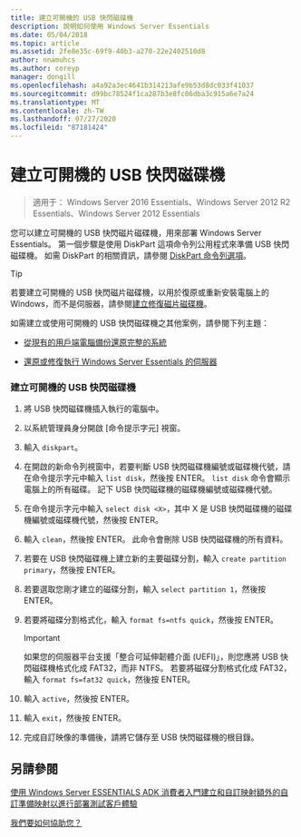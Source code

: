 ```yaml
---
title: 建立可開機的 USB 快閃磁碟機
description: 說明如何使用 Windows Server Essentials
ms.date: 05/04/2018
ms.topic: article
ms.assetid: 2fe8e35c-69f9-40b3-a270-22e2402510d8
author: nnamuhcs
ms.author: coreyp
manager: dongill
ms.openlocfilehash: a4a92a3ec4641b314213afe9b53d8dc033f41037
ms.sourcegitcommit: d99bc78524f1ca287b3e8fc06dba3c915a6e7a24
ms.translationtype: MT
ms.contentlocale: zh-TW
ms.lasthandoff: 07/27/2020
ms.locfileid: "87181424"
---
```

# <a name="create-a-bootable-usb-flash-drive"></a>建立可開機的 USB 快閃磁碟機

>適用于： Windows Server 2016 Essentials、Windows Server 2012 R2 Essentials、Windows Server 2012 Essentials

您可以建立可開機的 USB 快閃磁片磁碟機，用來部署 Windows Server Essentials。 第一個步驟是使用 DiskPart 這項命令列公用程式來準備 USB 快閃磁碟機。 如需 DiskPart 的相關資訊，請參閱 [DiskPart 命令列選項](https://go.microsoft.com/fwlink/?LinkId=207073)。


> [!TIP]
> 若要建立可開機的 USB 快閃磁片磁碟機，以用於復原或重新安裝電腦上的 Windows，而不是伺服器，請參閱[建立修復磁片磁碟機](https://support.microsoft.com/help/4026852/windows-create-a-recovery-drive)。

 如需建立或使用可開機的 USB 快閃磁碟機之其他案例，請參閱下列主題：

-   [從現有的用戶端電腦備份還原完整的系統](../manage/restore-a-full-system-from-an-existing-client-computer-backup.md)

-   [還原或修復執行 Windows Server Essentials 的伺服器](../manage/restore-or-repair-your-server-running-windows-server-essentials.md)


### <a name="to-create-a-bootable-usb-flash-drive"></a>建立可開機的 USB 快閃磁碟機

1.  將 USB 快閃磁碟機插入執行的電腦中。

2.  以系統管理員身分開啟 [命令提示字元] 視窗。

3.  輸入 `diskpart`。

4.  在開啟的新命令列視窗中，若要判斷 USB 快閃磁碟機編號或磁碟機代號，請在命令提示字元中輸入 `list disk`，然後按 ENTER。 `list disk` 命令會顯示電腦上的所有磁碟。 記下 USB 快閃磁碟機的磁碟機編號或磁碟機代號。

5.  在命令提示字元中輸入 `select disk <X>`，其中 X 是 USB 快閃磁碟機的磁碟機編號或磁碟機代號，然後按 ENTER。

6.  輸入 `clean`，然後按 ENTER。 此命令會刪除 USB 快閃磁碟機的所有資料。

7.  若要在 USB 快閃磁碟機上建立新的主要磁碟分割，輸入 `create partition primary`，然後按 ENTER。

8.  若要選取您剛才建立的磁碟分割，輸入 `select partition 1`，然後按 ENTER。

9. 若要將磁碟分割格式化，輸入 `format fs=ntfs quick`，然後按 ENTER。

    > [!IMPORTANT]
    >  如果您的伺服器平台支援「整合可延伸韌體介面 (UEFI)」，則您應將 USB 快閃磁碟機格式化成 FAT32，而非 NTFS。 若要將磁碟分割格式化成 FAT32，輸入 `format fs=fat32 quick`，然後按 ENTER。

10. 輸入 `active`，然後按 ENTER。

11. 輸入 `exit`，然後按 ENTER。

12. 完成自訂映像的準備後，請將它儲存至 USB 快閃磁碟機的根目錄。

## <a name="see-also"></a>另請參閱

 [使用 Windows Server ESSENTIALS ADK 消費者入門](Getting-Started-with-the-Windows-Server-Essentials-ADK.md)[建立和自訂映射額外的](Creating-and-Customizing-the-Image.md)[自訂](Additional-Customizations.md)[準備映射以進行部署](Preparing-the-Image-for-Deployment.md)[測試客戶體驗](Testing-the-Customer-Experience.md)

 [我們要如何協助您？](https://windows.microsoft.com/windows/support)
